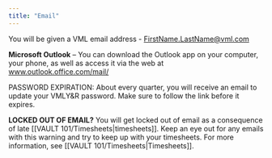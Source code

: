 ```yaml
---
title: "Email"
---
```

You will be given a VML email address - FirstName.LastName@vml.com

**Microsoft Outlook** – You can download the Outlook app on your computer, your phone, as well as access it via the web at www.outlook.office.com/mail/

PASSWORD EXPIRATION:
About every quarter, you will receive an email to update your VMLY&R password. Make sure to follow the link before it expires.

**LOCKED OUT OF EMAIL?**
You will get locked out of email as a consequence of late [[VAULT 101/Timesheets|timesheets]]. Keep an eye out for any emails with this warning and try to keep up with your timesheets. For more information, see [[VAULT 101/Timesheets|Timesheets]].